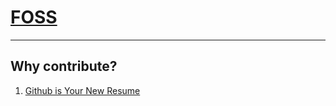# [FOSS](https://en.wikipedia.org/wiki/Free_and_open-source_software)
<hr>

## Why contribute?
  1.  [Github is Your New Resume](http://code.dblock.org/2011/07/14/github-is-your-new-resume.html)
